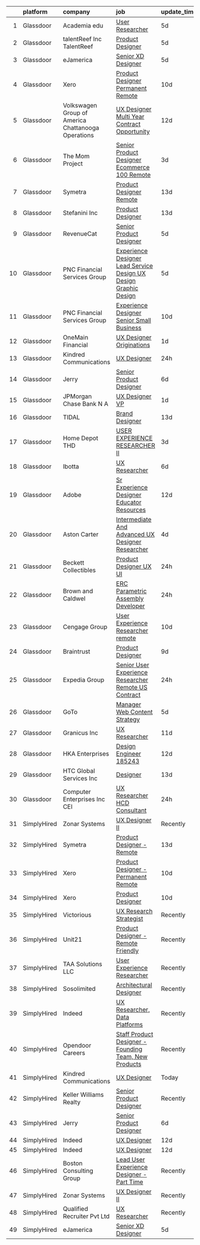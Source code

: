 

|    | platform    | company                                              | job                                                                                                                                                                                                                                                                                                                                                                                                                                                                                                                                                                                                                                                                                                                                                                                                                                                                                                                                                                                                                                                                                                                                                                                                                                                                                                                                                                                                                                                                                                                                                                                                                                                                                                                                                                                                                    | update_time   | location               |
|---:|:------------|:-----------------------------------------------------|:-----------------------------------------------------------------------------------------------------------------------------------------------------------------------------------------------------------------------------------------------------------------------------------------------------------------------------------------------------------------------------------------------------------------------------------------------------------------------------------------------------------------------------------------------------------------------------------------------------------------------------------------------------------------------------------------------------------------------------------------------------------------------------------------------------------------------------------------------------------------------------------------------------------------------------------------------------------------------------------------------------------------------------------------------------------------------------------------------------------------------------------------------------------------------------------------------------------------------------------------------------------------------------------------------------------------------------------------------------------------------------------------------------------------------------------------------------------------------------------------------------------------------------------------------------------------------------------------------------------------------------------------------------------------------------------------------------------------------------------------------------------------------------------------------------------------------|:--------------|:-----------------------|
|  1 | Glassdoor   | Academia edu                                         | [User Researcher](https://www.glassdoor.com/partner/jobListing.htm?pos=117&ao=1136043&s=58&guid=000001813ceb5aa8b5613f74e3caabdc&src=GD_JOB_AD&t=SR&vt=w&cs=1_681012f7&cb=1654584466739&jobListingId=1007910214555&jrtk=3-0-1g4uemmtni7lf801-1g4uemmu2r16n800-2cfd38210a17fdc2-)                                                                                                                                                                                                                                                                                                                                                                                                                                                                                                                                                                                                                                                                                                                                                                                                                                                                                                                                                                                                                                                                                                                                                                                                                                                                                                                                                                                                                                                                                                                                       | 5d            | San Francisco, CA      |
|  2 | Glassdoor   | talentReef  Inc    TalentReef                        | [Product Designer](https://www.glassdoor.com/partner/jobListing.htm?pos=129&ao=1136043&s=58&guid=000001813ceb5aa8b5613f74e3caabdc&src=GD_JOB_AD&t=SR&vt=w&ea=1&cs=1_400a7a49&cb=1654584466741&jobListingId=1007911043927&jrtk=3-0-1g4uemmtni7lf801-1g4uemmu2r16n800-6a5450d85d0c0818-)                                                                                                                                                                                                                                                                                                                                                                                                                                                                                                                                                                                                                                                                                                                                                                                                                                                                                                                                                                                                                                                                                                                                                                                                                                                                                                                                                                                                                                                                                                                                 | 5d            | Denver, CO             |
|  3 | Glassdoor   | eJamerica                                            | [Senior XD Designer](https://www.glassdoor.com/partner/jobListing.htm?pos=116&ao=1136043&s=58&guid=000001813ceb5aa8b5613f74e3caabdc&src=GD_JOB_AD&t=SR&vt=w&ea=1&cs=1_48a5f13e&cb=1654584466739&jobListingId=1007910259550&jrtk=3-0-1g4uemmtni7lf801-1g4uemmu2r16n800-4de8757ff4c289de-)                                                                                                                                                                                                                                                                                                                                                                                                                                                                                                                                                                                                                                                                                                                                                                                                                                                                                                                                                                                                                                                                                                                                                                                                                                                                                                                                                                                                                                                                                                                               | 5d            | Remote                 |
|  4 | Glassdoor   | Xero                                                 | [Product Designer   Permanent Remote](https://www.glassdoor.com/partner/jobListing.htm?pos=101&ao=1110586&s=58&guid=000001813ceb5aa8b5613f74e3caabdc&src=GD_JOB_AD&t=SR&vt=w&cs=1_eae13f91&cb=1654584466736&jobListingId=1007898486047&cpc=444700D72F2ECBCE&jrtk=3-0-1g4uemmtni7lf801-1g4uemmu2r16n800-f2f100f052777533--6NYlbfkN0COvs0giDBQSZxCgxtGlP9F2rqb7f8qKMvTQKRfo9Z2aBBfdNwhT-PCbca6Tg6UbeNWPOI8UpbUnCP0bRMoor8izCLFcPIohwnjXbM8R6zPXSmSXrDrJSKTfyGTndsF_jFwnqa3Swqi-kSvnrD7H-NEaOZ44T-NVfjfzab5GpcG1xbEPZQwt9F_69UQ6xmQOIAtCamxdLAnz7hyNqFxF3Rup0oR0aQvvjpY936sswxnrIEZabBSZlvqZOJPl7G_Ep5-iMaxUXuzlMUk9tZX_vuXzJghZpI7fVUiM_eAXXo4hZPdW3C-Kd1Nv0NB50hFqxb5Ab9KOAnL_7BdvCW3uRHf7TB0oexb5Tww0EjqKQDjcbWrv_LRH1nkYKtgssRfkeIp3vVEXAB8bnqqDgY4AM5Hdcq4XZ5or37xZrI-auKEXWjNhQam6X81uB96ccslxVyJCkh8_wdEqjWxBhTR70u4WQkfndZG3TvnavgIxamYE3KijE_yWmbjxiOVFAfBlVbeQ5XrzfS3DnpMLj76sTOQ86XklcpkwbaKh4_q-8UifilcMBoGndCOX3Mo7BLvafg%3D)                                                                                                                                                                                                                                                                                                                                                                                                                                                                                                                                                                                                                                                                                                                                                                                                                                                                                | 10d           | Remote                 |
|  5 | Glassdoor   | Volkswagen Group of America   Chattanooga Operations | [UX Designer  Multi Year Contract Opportunity ](https://www.glassdoor.com/partner/jobListing.htm?pos=114&ao=1136043&s=58&guid=000001813ceb5aa8b5613f74e3caabdc&src=GD_JOB_AD&t=SR&vt=w&cs=1_7c3e18c2&cb=1654584466738&jobListingId=1007893331255&jrtk=3-0-1g4uemmtni7lf801-1g4uemmu2r16n800-7fbc0297cae1dc83-)                                                                                                                                                                                                                                                                                                                                                                                                                                                                                                                                                                                                                                                                                                                                                                                                                                                                                                                                                                                                                                                                                                                                                                                                                                                                                                                                                                                                                                                                                                         | 12d           | Belmont, CA            |
|  6 | Glassdoor   | The Mom Project                                      | [Senior Product Designer  Ecommerce  100  Remote ](https://www.glassdoor.com/partner/jobListing.htm?pos=104&ao=1110586&s=58&guid=000001813ceb5aa8b5613f74e3caabdc&src=GD_JOB_AD&t=SR&vt=w&cs=1_3fd738ab&cb=1654584466737&jobListingId=1007916631797&cpc=5E31031E1AFF45A7&jrtk=3-0-1g4uemmtni7lf801-1g4uemmu2r16n800-5dc217c156d2c160--6NYlbfkN0BDp_epf89aHDQhKpPegNJQ_ldQpEFZQsM9OcONMGxWx6pU56EKHF58QjVdAUvn2gUtaHUX3eLkJUiJQbi6OaBCyzUet3Z3d50_CjC2tXwtJcpx5M_a7xHbrE0_NT1JBo_I04700zYR1GArHt4e4I2AyoeFWxNoCyUlXVVhu8DkOuV_rtohP-yk92_W_H3hudTYI0vg6pfVHzMt0j0cnC7E_8eTEf2iENWbOTQIj-WdCN8vsMbyTNIG9atpagNidWkgJc0Ng86N-jaNQ49fgRBhH7kCFwCXaOUftrkMpg6H3ePISLXOc2WjQhiZd0A5CUVlsvbTIgxQuusv37JdQGrsIrBnlF8sM9WF_Bs4YxkwmAo1ZfxovkyjjNIp9VHKtoR6HVa4lyrurNxCuP8-qM2fM342p40ZKgV1wqFYpIYhtkhwiXCKmIG7evp9Y34VVclD3Aq84n4YXHlM3VMDoJ6aT7yn2Qo_7lnYzyB17XGL5qmWiK9eTLBI9xUO2gKHt74DhcdiO8-GPpDJlA3_aWYAm8aZE-Q1s1Mbxy79Wyx0DhQfmurlRSUW3XeTMA7ojWhDSkg_25nESQ%3D%3D)                                                                                                                                                                                                                                                                                                                                                                                                                                                                                                                                                                                                                                                                                                                                                                                                                                                     | 3d            | Remote                 |
|  7 | Glassdoor   | Symetra                                              | [Product Designer   Remote](https://www.glassdoor.com/partner/jobListing.htm?pos=103&ao=1110586&s=58&guid=000001813ceb5aa8b5613f74e3caabdc&src=GD_JOB_AD&t=SR&vt=w&cs=1_e05c8dc9&cb=1654584466737&jobListingId=1007890104304&cpc=654405A9B1E0A9F5&jrtk=3-0-1g4uemmtni7lf801-1g4uemmu2r16n800-f8a1560b546af90e--6NYlbfkN0DxLmO7NH_YTtLbOIMvJFqJGEF88__vqD2fZF7JxivJ0azNiCTgnfJhqK52DTe9kl2sy2Dlv6DaoUwtD1lcr_VUFi9zcdkx3Vgtf6Scv7oJRIAsORZZM_Q14PVCLqqJPo9ZaklYuJ7u3dTNUxyS30Tn3zR7Og7ssC3dylhHyexP2hLxCvvwOD-GeB2D1P3HnSngfw0x78gjBS5Ztkd_kasOVMkM8yH5YLkPX99CD6GxDoD5jXC3FQemnQs4PbFhbCTcvmqdkiCEXYLoWF2wPhzJORdA1rQHzBhbcYWSUcC66KEQ_LgLAgoksst679iQqXDfVIf9rDnIRwUluewypjPIfuBWas1j_P28D9NYTitBguu1AYJKruK56zYR_kEP13mVo3Icu7hrSGbjSSa7qUoWhCVI1zx6T3MGNDLwOTRFjkpqFdbmQZ7x4E4c4YUtgfLghXy3g3ZPiesBJYzqlwY12YEZMdcVtZ2GBZ7_wPYYyeiRwxfaV3FFC2gvoaHgoYubq99xfXs94firz2q2Qrgos0rKCL3ykV48qZO9Di3MaZyazh0ySDUVoDPqaMkfVqg%3D)                                                                                                                                                                                                                                                                                                                                                                                                                                                                                                                                                                                                                                                                                                                                                                                                                                                                                          | 13d           | Bellevue, WA           |
|  8 | Glassdoor   | Stefanini  Inc                                       | [Product Designer](https://www.glassdoor.com/partner/jobListing.htm?pos=118&ao=1136043&s=58&guid=000001813ceb5aa8b5613f74e3caabdc&src=GD_JOB_AD&t=SR&vt=w&ea=1&cs=1_2d00d963&cb=1654584466740&jobListingId=1007890544709&jrtk=3-0-1g4uemmtni7lf801-1g4uemmu2r16n800-640649f03ce3bf6b-)                                                                                                                                                                                                                                                                                                                                                                                                                                                                                                                                                                                                                                                                                                                                                                                                                                                                                                                                                                                                                                                                                                                                                                                                                                                                                                                                                                                                                                                                                                                                 | 13d           | Dearborn, MI           |
|  9 | Glassdoor   | RevenueCat                                           | [Senior Product Designer](https://www.glassdoor.com/partner/jobListing.htm?pos=127&ao=1136043&s=58&guid=000001813ceb5aa8b5613f74e3caabdc&src=GD_JOB_AD&t=SR&vt=w&ea=1&cs=1_366e5814&cb=1654584466741&jobListingId=1007909502147&jrtk=3-0-1g4uemmtni7lf801-1g4uemmu2r16n800-0f1041f47da76945-)                                                                                                                                                                                                                                                                                                                                                                                                                                                                                                                                                                                                                                                                                                                                                                                                                                                                                                                                                                                                                                                                                                                                                                                                                                                                                                                                                                                                                                                                                                                          | 5d            | Austin, TX             |
| 10 | Glassdoor   | PNC Financial Services Group                         | [Experience Designer Lead  Service Design  UX Design  Graphic Design ](https://www.glassdoor.com/partner/jobListing.htm?pos=106&ao=1110586&s=58&guid=000001813ceb5aa8b5613f74e3caabdc&src=GD_JOB_AD&t=SR&vt=w&cs=1_6ee6bb45&cb=1654584466737&jobListingId=1007909811222&cpc=217C45A42544DB93&jrtk=3-0-1g4uemmtni7lf801-1g4uemmu2r16n800-f660ea2f247f7b44--6NYlbfkN0AMofH_6zXbiqn6xehDj89HQNfpf30LHk40Y3Yl5cZTpm-EXukPQNetNbgZyPcaSjlzxCjcqXpKjNzFi0IcXlGD241zTaxqoQYUoaBXR3HfkTEeYfcMe6mgGVv8b7Z7Z-e-b1tUQysCOVcpEj16Nz-3xJv0FT6HCsL90pBUWEmhNaxqdti5aetlnsmAPkdaRyHpe2frHw9V5RUaqgr5cTBcUBF2LJqo0ayz6E1CfUHq5nccjRRkkhasmM3jDiZXDR5I_Dgeb0S1FM9jf8AQ51uvb8rkjicO81OGjdTpOMZ6iJOsflkhXQ15IOLDvH-Dts4cvkdwb1hRMz4ZvBViTTfc7B0bM8mlW0oN5QMAOYwdwIdRrO7J-Jc61npXMeTLPQzLBlYw4isEvOp3Vjn-IiJBvXqkAdo50pCMaK8YE80uWPwuZOl5_mJiQct0NcdvyVpZIAZYHybU6DZxGZXRS3Y13_ZzM-Y8M9maWUkPw9LkvAUKns-rxTRJKmkMB_ONvBgLnj8aoF9Tj7ngivU33m8rDDySO6Autdei18PKh162Km1k1iNQ8wix1_2XgbydYhWkvmqr47T36ksmAOq5fzjpOH2DvxDEl6fLLGkusMKbXPFk8c86R4ZJQRLpJ6BLsJCAIyXD2IYuXatEqVuclHZ_9dQWk8R19FzgseNzzy1VtXBLOHCCH6bwVMl0oIHQHXCxw277-aPgdRRTAVVRwyodEeNGNNMFv3dSmhNjx58zUy23Jgz93_SY7m-wJFBu223DquegDrZjn6CzthJn7hJDk-zlZAy-UoxXrJNdlUwkXmLx0dE5IruyVu7y93weunvOvJuPhJKViWSZzrGWqXeoO_n7f9XPGZgca4FDysCz3U4z91r51tBE8rhA4CDAe4AkeTfImRYcvKtnlw1mP7oZUniCE6TPrvn05dhwBKQDVdv6H96KzTpdA69QjNOjLWn5mFFMU1VeiYB5NCCG6LjaCNZgCm25Erp3C-b4Vc99TWxatC9WmQ1hmdSkYMHRw1Bbr0ZFDYBdBJl8ZL7b3dBqeBc1V-lccIhKUnFJ5ZVDoXQ2ZHG1G9K9C6Q2o_AOiXCbe9CaQ8aVXz4uNx7ZDpYuhylwSfKBbqSVqDBmqnfu7f71ADJlLx3vGjOC-QKov39b2FpeBDULwk_offLmeTwtiSFD6T0u51uwbMgqV5CknUbJ8pfPrmrvLUML4I9rIiPVQX6vz4DuyH3LOK06Mt8xTN5i-H3WrEB0iHHW4YRRIOI-5EPJCiBUiBYBafgmPTML2NboUYr3Ya3H4IufyifINIee0aZufMaM4UtR1KJphvwuDKJ69rwiuqwOtlEmLlvEPp3TwTkFZDJKKBU0j3Xn9YZKXS_S8Tjbfz_JXv0QEA%3D%3D) | 5d            | Pittsburgh, PA         |
| 11 | Glassdoor   | PNC Financial Services Group                         | [Experience Designer Senior   Small Business](https://www.glassdoor.com/partner/jobListing.htm?pos=108&ao=1110586&s=58&guid=000001813ceb5aa8b5613f74e3caabdc&src=GD_JOB_AD&t=SR&vt=w&cs=1_55752410&cb=1654584466737&jobListingId=1007898489904&cpc=FD1C1DA32C38CFA7&jrtk=3-0-1g4uemmtni7lf801-1g4uemmu2r16n800-0b6e9458dc5771be--6NYlbfkN0AMofH_6zXbiqn6xehDj89HQNfpf30LHk40Y3Yl5cZTpm-EXukPQNetNbgZyPcaSjnnT3XfE06LtZds3mBsuQ-BTNu2dTGXYDVYwklpSOcmtZA9pi-Ri-NdPDW1bWs5hw4qZOZHt7WUaIbQA38tbSj9ppXgh1lBS-W2OGO5lC8TS7Z2STiij-XAlglPchD9WTklL7cRd_ktpU_HpQniq8DWWiECgCOD9J1Lkd5Oyn676uCSY6-q8QF7NCF4-XTSCTLxm1IttO8w68vBEDZQNLlR3P71isk23y8bC4Sgn8AuxQhCBGoqYbHTyM1TKio27ijMQIOY-3V7c1yrSFEi2ciwWWDQlCkPgwIYobE-FvrzjFZ3EzOpYTdlaIyiDcTYLetXm2GpnrSf7EoGIWYoUAr_Lq5B8Cloax5eziky3ByDg-DTNHzWMAaXDvf4yjQ98LtxfH8LrwDQTRC80y5P2QfgaCFl0X79hLNmjn9WLhINMi_0GIfa-OSlrDsWPTV44WSqFzkOZp74i0RRO9gr44xZrlwa2F9baldmxBUTuA4j993_ejxRoUDE6T832LWgOlFe1epYNOzYG0-kxWIKwmTzi-pe3yUWjQr-Xpi2MW8PivL_dnYGWokykjlLfrpmb4LAseKlT_Ku2aNhpoSZx3drGChEX4p8-NgbMJIlqZNb4FOuUV1gfiMMnTfuTipC2TnRmAv0Z1jAM8W99T3MKWXpjAacHOSe63i_77GzfasVOY6AZ6DUP78pGj0QNv0iYBEJcZI-pQJg9wKGfxw1GSkxZ58haBxgF7LnewqO7stNFhtSau2-dqUiCnufzKz4kEb6o4ymCOmFteVXb8Xp6V54-BjCg2rpDuhvYDEca131K7-7UTLMobDbH9AnP5_9ta5frScH8cJ8Y1Hfccw8LQQV0vYHewRoMV71jU6zf_wgh1bIE8kmGdw5e78Ktio-g2B-GnkZ_KiiZSznm0V1vIDdQNskrNIPRqkXwCmWNK-oOPoBk_VLhWzQgg5w2q_At-_ak0UqqY6zPz5nm1rXHGm41J62ZNCL70jFXrjg5LjlcxF6mOLSQs1bdlir2VLDK-AAdaUcWApt2q3qlHofddKKrBA3bUJvG-VFtzJ4cbdKoqsF_l5hrD81hfsIylIfOMzBPo8wosZc5lrWVcQpbYRQlRHMGCi5och3U62wvJcqnSQXZRbj_LYZCld6H2-4ppGYQwDDGOZ-dopUxUsgMFhOrJsSR5LZQWnG1nvGhLxKyCXBWwoSMS3-ifqP2gqDF8d5UxVuBG8OQ9qZauMFp5GcUYNKSa8NEHQ%3D)                                                                                                        | 10d           | Pittsburgh, PA         |
| 12 | Glassdoor   | OneMain Financial                                    | [UX Designer   Originations](https://www.glassdoor.com/partner/jobListing.htm?pos=105&ao=1110586&s=58&guid=000001813ceb5aa8b5613f74e3caabdc&src=GD_JOB_AD&t=SR&vt=w&cs=1_7e90fea5&cb=1654584466737&jobListingId=1007919305770&cpc=0FE1F5EA2BC84A01&jrtk=3-0-1g4uemmtni7lf801-1g4uemmu2r16n800-a56f1be95f01fe4b--6NYlbfkN0Bjlu5n-gv5HO0Uw8oUWkLCzq7-4ueCq4bqHo-b0jTNgEo79qTxKEF1eiLEZ0uE3qfwYVUTWQic-BxGPB6wXaPpN79fL3wtxYTiZ4Peh_eElzd_eTEUdkz_qTBq4HknMO2X-2rB9uIiZOg7-sEE90Pf4KDGfA2H9IACmFuDJ0VH3sIQYNoBZ2sb_wjAcyfTJ1VTgRQBhmVKCLvGu5gbKwTzFzGxKU4Ke2yrId19BzzSFjncagsTaoQ1UEP_Q5Hkga0Byo0RZzPbuPzWxoAeP5nLU8czX9JXX4DG_igtv7zNYpRrUn44b57-DY6K_tyTQ3Y57S75hv32L29L9sGcY9ZF_rwngUfbqXbKgqeDNtAWz6qIADbIcZ_9da5FCKm0dsW6TVSucJV4tAbNCrrH9dcpBfdQg79NnrkDZOy9URVX0LSYGDbl5H0VMKNdS16REhI%3D)                                                                                                                                                                                                                                                                                                                                                                                                                                                                                                                                                                                                                                                                                                                                                                                                                                                                                                                                                                                                                         | 1d            | Irving, TX             |
| 13 | Glassdoor   | Kindred Communications                               | [UX Designer](https://www.glassdoor.com/partner/jobListing.htm?pos=111&ao=1136043&s=58&guid=000001813ceb5aa8b5613f74e3caabdc&src=GD_JOB_AD&t=SR&vt=w&ea=1&cs=1_45be4fcc&cb=1654584466738&jobListingId=1007921846710&jrtk=3-0-1g4uemmtni7lf801-1g4uemmu2r16n800-f343ba97e14ae0b7-)                                                                                                                                                                                                                                                                                                                                                                                                                                                                                                                                                                                                                                                                                                                                                                                                                                                                                                                                                                                                                                                                                                                                                                                                                                                                                                                                                                                                                                                                                                                                      | 24h           | Remote                 |
| 14 | Glassdoor   | Jerry                                                | [Senior Product Designer](https://www.glassdoor.com/partner/jobListing.htm?pos=119&ao=1136043&s=58&guid=000001813ceb5aa8b5613f74e3caabdc&src=GD_JOB_AD&t=SR&vt=w&ea=1&cs=1_5fefb1e2&cb=1654584466740&jobListingId=1007907523365&jrtk=3-0-1g4uemmtni7lf801-1g4uemmu2r16n800-6bb72da35d691644-)                                                                                                                                                                                                                                                                                                                                                                                                                                                                                                                                                                                                                                                                                                                                                                                                                                                                                                                                                                                                                                                                                                                                                                                                                                                                                                                                                                                                                                                                                                                          | 6d            | Washington, DC         |
| 15 | Glassdoor   | JPMorgan Chase Bank  N A                             | [UX Designer  VP](https://www.glassdoor.com/partner/jobListing.htm?pos=120&ao=1136043&s=58&guid=000001813ceb5aa8b5613f74e3caabdc&src=GD_JOB_AD&t=SR&vt=w&cs=1_3a370bd2&cb=1654584466740&jobListingId=1007918221340&jrtk=3-0-1g4uemmtni7lf801-1g4uemmu2r16n800-aed3e3047e5b3045-)                                                                                                                                                                                                                                                                                                                                                                                                                                                                                                                                                                                                                                                                                                                                                                                                                                                                                                                                                                                                                                                                                                                                                                                                                                                                                                                                                                                                                                                                                                                                       | 1d            | Columbus, OH           |
| 16 | Glassdoor   | TIDAL                                                | [Brand Designer](https://www.glassdoor.com/partner/jobListing.htm?pos=110&ao=1136043&s=58&guid=000001813ceb5aa8b5613f74e3caabdc&src=GD_JOB_AD&t=SR&vt=w&cs=1_699f9757&cb=1654584466738&jobListingId=1007891097548&jrtk=3-0-1g4uemmtni7lf801-1g4uemmu2r16n800-d0b78174f30ae43e-)                                                                                                                                                                                                                                                                                                                                                                                                                                                                                                                                                                                                                                                                                                                                                                                                                                                                                                                                                                                                                                                                                                                                                                                                                                                                                                                                                                                                                                                                                                                                        | 13d           | New York, NY           |
| 17 | Glassdoor   | Home Depot   THD                                     | [USER EXPERIENCE RESEARCHER II](https://www.glassdoor.com/partner/jobListing.htm?pos=130&ao=1136043&s=58&guid=000001813ceb5aa8b5613f74e3caabdc&src=GD_JOB_AD&t=SR&vt=w&cs=1_1bb52d9b&cb=1654584466741&jobListingId=1007916312296&jrtk=3-0-1g4uemmtni7lf801-1g4uemmu2r16n800-4d4eeb5378b0fa9e-)                                                                                                                                                                                                                                                                                                                                                                                                                                                                                                                                                                                                                                                                                                                                                                                                                                                                                                                                                                                                                                                                                                                                                                                                                                                                                                                                                                                                                                                                                                                         | 3d            | Atlanta, GA            |
| 18 | Glassdoor   | Ibotta                                               | [UX Researcher](https://www.glassdoor.com/partner/jobListing.htm?pos=125&ao=1136043&s=58&guid=000001813ceb5aa8b5613f74e3caabdc&src=GD_JOB_AD&t=SR&vt=w&cs=1_83edea6b&cb=1654584466741&jobListingId=1007907421405&jrtk=3-0-1g4uemmtni7lf801-1g4uemmu2r16n800-fc63711103f7c8f9-)                                                                                                                                                                                                                                                                                                                                                                                                                                                                                                                                                                                                                                                                                                                                                                                                                                                                                                                                                                                                                                                                                                                                                                                                                                                                                                                                                                                                                                                                                                                                         | 6d            | Denver, CO             |
| 19 | Glassdoor   | Adobe                                                | [Sr Experience Designer  Educator Resources](https://www.glassdoor.com/partner/jobListing.htm?pos=115&ao=1136043&s=58&guid=000001813ceb5aa8b5613f74e3caabdc&src=GD_JOB_AD&t=SR&vt=w&cs=1_476c1f62&cb=1654584466739&jobListingId=1007893244933&jrtk=3-0-1g4uemmtni7lf801-1g4uemmu2r16n800-cd94bf536e4bf0d1-)                                                                                                                                                                                                                                                                                                                                                                                                                                                                                                                                                                                                                                                                                                                                                                                                                                                                                                                                                                                                                                                                                                                                                                                                                                                                                                                                                                                                                                                                                                            | 12d           | San Francisco, CA      |
| 20 | Glassdoor   | Aston Carter                                         | [Intermediate And Advanced UX Designer Researcher](https://www.glassdoor.com/partner/jobListing.htm?pos=109&ao=1110586&s=58&guid=000001813ceb5aa8b5613f74e3caabdc&src=GD_JOB_AD&t=SR&vt=w&ea=1&cs=1_27c14f31&cb=1654584466738&jobListingId=1007913636836&cpc=654405A9B1E0A9F5&jrtk=3-0-1g4uemmtni7lf801-1g4uemmu2r16n800-f29a793ba6cf72c4--6NYlbfkN0ChYVx_I3yfZ_JDY3EFoivtqvi_stwnZ_kRt8Dowt_l_d1ydueao4NEv8X4QANiVn-3m1rO4N4alfoxwDy2MhY3I9z-Vsv88wuFKxIGKs1DlQiavmN-PGJ5C8UsKFakmiPohvLrDkPlzRcNlNhX6c7BkALUB8VtiogBvJxluKKCQFnowJ3yhxm5fQ4X2a9DskNSZySa1X1rkZ91vfYq7E6Sj0FBaipZny0sPBY_Lz_4yX1GuFBhZeSpRsaYtvUIvJVzqYnrUMfjWGpBC260DXnpJ1aZULYS-TWVdEbtOpkNcgjKIJWaQrfX1f0uwj8MkGk8jVADvew4e8kUdcVlRsQinFDNHVkH8HF53rjAboxBHZO974IMnhDNiACFNffhcQeUE3PeXS6Ck3m4S_mNJZZulxaTiAljak0edai2crKORk3LQEGA-L7YXSzdgWZeG0Hh3U6La1eQc7E580WfWteFsMwxdVtLXDMlsQ84aw3DOLeQDCKcC7K_phWMmCrw4fmu2MbINefG3O8vYZvDmxccdlOW5OA0CiGrUYQ7hYmJ7lVXeQYtZ0hUImzY6owYvkiPj69mbVMWR7mgv4HXq1mY7EGZp3xbdl48SumdSOn6CjBLw18jJ5UCmHMV3TWXJ4oJJFvgJTINM7DpRSGe9rmKlI4i5uLhNyGVg7UkaddYYE_inJ0ylrPYJwG4jln0fWKfuVjbqgdUnaDeokYzuFqxrBx-9dJ70-aYoJvbUUPOBln_Ccw93FRYEjd4fpt_2azhhQh_GUI-XvpcZRYJlvkerB7t05pcETPGlr8SNg1oYtN0DueS6UTpKspnUGvzakJD9HPEZwgq0iapqU_-UQNyrODQTVbEexc7CUGLaQWmSPvl8_3rAoTg7xkKGig2ILlb0D8wPj1w4xa6tZLm-3Esb2xL_6ZMVv90V18Qnu5yl9V7uXhTixTEahHpV039DdbO150sZ__b4w%3D%3D)                                                                                                                                                                                                                                                                                                                                                                                                                                                | 4d            | Palo Alto, CA          |
| 21 | Glassdoor   | Beckett Collectibles                                 | [Product Designer  UX UI ](https://www.glassdoor.com/partner/jobListing.htm?pos=126&ao=1136043&s=58&guid=000001813ceb5aa8b5613f74e3caabdc&src=GD_JOB_AD&t=SR&vt=w&ea=1&cs=1_b708b1ec&cb=1654584466741&jobListingId=1007920548321&jrtk=3-0-1g4uemmtni7lf801-1g4uemmu2r16n800-7ce6155e380e491a-)                                                                                                                                                                                                                                                                                                                                                                                                                                                                                                                                                                                                                                                                                                                                                                                                                                                                                                                                                                                                                                                                                                                                                                                                                                                                                                                                                                                                                                                                                                                         | 24h           | Remote                 |
| 22 | Glassdoor   | Brown and Caldwel                                    | [ERC Parametric Assembly Developer](https://www.glassdoor.com/partner/jobListing.htm?pos=122&ao=1136043&s=58&guid=000001813ceb5aa8b5613f74e3caabdc&src=GD_JOB_AD&t=SR&vt=w&cs=1_32fbd2fe&cb=1654584466741&jobListingId=1007921354110&jrtk=3-0-1g4uemmtni7lf801-1g4uemmu2r16n800-d6c2a723b6f5da3d-)                                                                                                                                                                                                                                                                                                                                                                                                                                                                                                                                                                                                                                                                                                                                                                                                                                                                                                                                                                                                                                                                                                                                                                                                                                                                                                                                                                                                                                                                                                                     | 24h           | Lakewood, CO           |
| 23 | Glassdoor   | Cengage Group                                        | [User Experience Researcher  remote ](https://www.glassdoor.com/partner/jobListing.htm?pos=124&ao=1136043&s=58&guid=000001813ceb5aa8b5613f74e3caabdc&src=GD_JOB_AD&t=SR&vt=w&cs=1_bd808224&cb=1654584466741&jobListingId=1007899017363&jrtk=3-0-1g4uemmtni7lf801-1g4uemmu2r16n800-197842915890a400-)                                                                                                                                                                                                                                                                                                                                                                                                                                                                                                                                                                                                                                                                                                                                                                                                                                                                                                                                                                                                                                                                                                                                                                                                                                                                                                                                                                                                                                                                                                                   | 10d           | Massachusetts          |
| 24 | Glassdoor   | Braintrust                                           | [Product Designer](https://www.glassdoor.com/partner/jobListing.htm?pos=113&ao=1136043&s=58&guid=000001813ceb5aa8b5613f74e3caabdc&src=GD_JOB_AD&t=SR&vt=w&ea=1&cs=1_fa226588&cb=1654584466738&jobListingId=1007899902384&jrtk=3-0-1g4uemmtni7lf801-1g4uemmu2r16n800-ed1413bec79b9091-)                                                                                                                                                                                                                                                                                                                                                                                                                                                                                                                                                                                                                                                                                                                                                                                                                                                                                                                                                                                                                                                                                                                                                                                                                                                                                                                                                                                                                                                                                                                                 | 9d            | San Francisco, CA      |
| 25 | Glassdoor   | Expedia Group                                        | [Senior User Experience Researcher   Remote  US   Contract ](https://www.glassdoor.com/partner/jobListing.htm?pos=112&ao=1136043&s=58&guid=000001813ceb5aa8b5613f74e3caabdc&src=GD_JOB_AD&t=SR&vt=w&ea=1&cs=1_f75299f0&cb=1654584466738&jobListingId=1007921506891&jrtk=3-0-1g4uemmtni7lf801-1g4uemmu2r16n800-0afa602929549c66-)                                                                                                                                                                                                                                                                                                                                                                                                                                                                                                                                                                                                                                                                                                                                                                                                                                                                                                                                                                                                                                                                                                                                                                                                                                                                                                                                                                                                                                                                                       | 24h           | Seattle, WA            |
| 26 | Glassdoor   | GoTo                                                 | [Manager  Web Content Strategy](https://www.glassdoor.com/partner/jobListing.htm?pos=123&ao=1136043&s=58&guid=000001813ceb5aa8b5613f74e3caabdc&src=GD_JOB_AD&t=SR&vt=w&cs=1_c455e7ac&cb=1654584466741&jobListingId=1007910497836&jrtk=3-0-1g4uemmtni7lf801-1g4uemmu2r16n800-78ccaa84cafbe570-)                                                                                                                                                                                                                                                                                                                                                                                                                                                                                                                                                                                                                                                                                                                                                                                                                                                                                                                                                                                                                                                                                                                                                                                                                                                                                                                                                                                                                                                                                                                         | 5d            | Remote                 |
| 27 | Glassdoor   | Granicus Inc                                         | [UX Researcher](https://www.glassdoor.com/partner/jobListing.htm?pos=128&ao=1136043&s=58&guid=000001813ceb5aa8b5613f74e3caabdc&src=GD_JOB_AD&t=SR&vt=w&cs=1_38b2891b&cb=1654584466741&jobListingId=1007895684362&jrtk=3-0-1g4uemmtni7lf801-1g4uemmu2r16n800-73036ea470c15b20-)                                                                                                                                                                                                                                                                                                                                                                                                                                                                                                                                                                                                                                                                                                                                                                                                                                                                                                                                                                                                                                                                                                                                                                                                                                                                                                                                                                                                                                                                                                                                         | 11d           | Remote                 |
| 28 | Glassdoor   | HKA Enterprises                                      | [Design Engineer 185243](https://www.glassdoor.com/partner/jobListing.htm?pos=102&ao=1110586&s=58&guid=000001813ceb5aa8b5613f74e3caabdc&src=GD_JOB_AD&t=SR&vt=w&ea=1&cs=1_67bc4165&cb=1654584466737&jobListingId=1007892467930&cpc=883DC43018083D9A&jrtk=3-0-1g4uemmtni7lf801-1g4uemmu2r16n800-fe97b052e17de859--6NYlbfkN0D2Zbx9XuZiwQ79GU-6D-_G_OF5jUrh-BR5XA-QHW_xVFUt0QWVNGr_bA4MiO56m0Mzqr1cb3QAfitC3gh3pb00V-oR0yY35E0N180RjrFVizEgrAA2HwlSVy1Bpo-bJ2nBWYMzGJ4-gWRxXRvNY7CWJOngnYx-4hHwSKDfB8ayHJe8IzYg9mKoOxaHJxuvU4RWSudgn8A8Ain0qxHxK9BxBaGOncmGuehzJDhy2ZNQ4gJ_4V4_paDccn6xv2E7lPoGT0S8z3VfL0GtfG3A3E7J9cyNrLtD8awFI3mDaXvSxMsrxywqqXFg89EsCQUIx0NnKU93xmhFqWL-rQWKxDd7WG88nbxPy_tRq8xW7R_VyERmJU3nCK9e7K9P6ak0sH2g2fisantohjpDVEiE1xQytTkhT5M5gOtoo73ez2T8TxkKRyMc9VFVNrHxqZGRO8Pz0Gp36a8pCL6lcTlonE2wWBZGYsowGrRkaE7pR0dF8BSyRKWo_vGEDmlEUe0Gd5Q8jjxqNNYdqi5UZt7Bk9vQ)                                                                                                                                                                                                                                                                                                                                                                                                                                                                                                                                                                                                                                                                                                                                                                                                                                                                                                                                      | 12d           | Windsor Locks, CT      |
| 29 | Glassdoor   | HTC Global Services  Inc                             | [Designer](https://www.glassdoor.com/partner/jobListing.htm?pos=121&ao=1136043&s=58&guid=000001813ceb5aa8b5613f74e3caabdc&src=GD_JOB_AD&t=SR&vt=w&cs=1_3ea911e4&cb=1654584466740&jobListingId=1007890179229&jrtk=3-0-1g4uemmtni7lf801-1g4uemmu2r16n800-a3495020387db68d-)                                                                                                                                                                                                                                                                                                                                                                                                                                                                                                                                                                                                                                                                                                                                                                                                                                                                                                                                                                                                                                                                                                                                                                                                                                                                                                                                                                                                                                                                                                                                              | 13d           | Dearborn, MI           |
| 30 | Glassdoor   | Computer Enterprises  Inc   CEI                      | [UX Researcher HCD Consultant](https://www.glassdoor.com/partner/jobListing.htm?pos=107&ao=1110586&s=58&guid=000001813ceb5aa8b5613f74e3caabdc&src=GD_JOB_AD&t=SR&vt=w&ea=1&cs=1_04f9eda8&cb=1654584466738&jobListingId=1007920926725&cpc=9C2286EA3771AAF6&jrtk=3-0-1g4uemmtni7lf801-1g4uemmu2r16n800-4c9f2fc5cfa6434a--6NYlbfkN0AVVnl_N3xmP3MApcGA3sr6MLnz8P423WWILI1WvbjE8Ry71v-lom9NKs8rBQiPPScQq2Jd159S6tgXSHtiWz03a2cKPIldu_s6wKc25YgOs7p4qervFx_mNRZlvbTb4PUOQyjzFtDQfV6ld4ry7RSOWqgUMPkjMEq1w7t0ke-vfywQBjumoHOseBCQ58pLZ2QD6NWKiFqJSE5WFkRbpWIJYlM1p-2mMkfZA8PYvg6xxCocxkw2gtruPbNynHCFLu-boMPG67PLe1tvzLGUs3gCUslc9MgWjFDFZ7Nj69rxZl9KuHyUL9W-j2BYSm8xjch76Wv4W_7h5TDTLYg2wFacdIT343oEOrCaMIhxTAPvUS4hsKIJgwPQFqokbvQ99YC7JxJ4alKCjGr_s_QCWjroEi63p8CdTku-jPFHMFULFaigSvathNEDw2gxcdngZd3vhDRgKm8XuZNh2r0m8Hz7OkX7bFVlgd4dGDShfc7lIWy-R5B97urZZOvau4oWnhv5XEwbl7GeLA%3D%3D)                                                                                                                                                                                                                                                                                                                                                                                                                                                                                                                                                                                                                                                                                                                                                                                                                                                                                                                                    | 24h           | Remote                 |
| 31 | SimplyHired | Zonar Systems                                        | [UX Designer II](https://www.simplyhired.com/job/T_6SbNfXD9l6PlLnkufxctSL3x4SLD_O-sO-t-_MyxCOgDqMHz4JiA?q=generative+designer)                                                                                                                                                                                                                                                                                                                                                                                                                                                                                                                                                                                                                                                                                                                                                                                                                                                                                                                                                                                                                                                                                                                                                                                                                                                                                                                                                                                                                                                                                                                                                                                                                                                                                         | Recently      | Remote                 |
| 32 | SimplyHired | Symetra                                              | [Product Designer - Remote](https://www.simplyhired.com/job/hSkWjaWMYgFhCFQx-vz3tfIowyPuP4lujgWiB5HyDVHP--PC0XA9tQ?q=generative+designer)                                                                                                                                                                                                                                                                                                                                                                                                                                                                                                                                                                                                                                                                                                                                                                                                                                                                                                                                                                                                                                                                                                                                                                                                                                                                                                                                                                                                                                                                                                                                                                                                                                                                              | 13d           | Bellevue, WA           |
| 33 | SimplyHired | Xero                                                 | [Product Designer - Permanent Remote](https://www.simplyhired.com/job/K1mMEySX_5En41yC8hmkSVPppCHOvbNbjXzAaQ-BtdZcHUJ3z1V--Q?q=generative+designer)                                                                                                                                                                                                                                                                                                                                                                                                                                                                                                                                                                                                                                                                                                                                                                                                                                                                                                                                                                                                                                                                                                                                                                                                                                                                                                                                                                                                                                                                                                                                                                                                                                                                    | 10d           | Remote                 |
| 34 | SimplyHired | Xero                                                 | [Product Designer](https://www.simplyhired.com/job/JZHhONnCJ-faHo-GeUgGdSwrHuGwhnYt9sd0NRKOI1M15yLpQamHwA?q=generative+designer)                                                                                                                                                                                                                                                                                                                                                                                                                                                                                                                                                                                                                                                                                                                                                                                                                                                                                                                                                                                                                                                                                                                                                                                                                                                                                                                                                                                                                                                                                                                                                                                                                                                                                       | 10d           | New York, NY           |
| 35 | SimplyHired | Victorious                                           | [UX Research Strategist](https://www.simplyhired.com/job/wM1mSVIuxP0arBEEKEw8upAoF8Xe5Acczq07ovKTO2SmSKpOzI99eA?q=generative+designer)                                                                                                                                                                                                                                                                                                                                                                                                                                                                                                                                                                                                                                                                                                                                                                                                                                                                                                                                                                                                                                                                                                                                                                                                                                                                                                                                                                                                                                                                                                                                                                                                                                                                                 | Recently      | San Francisco, CA      |
| 36 | SimplyHired | Unit21                                               | [Product Designer - Remote Friendly](https://www.simplyhired.com/job/2r8bJqzTvMNZBKIGTK4yjPXXwG4dKeGkFISHy-5decpnxkg2aS-eJQ?q=generative+designer)                                                                                                                                                                                                                                                                                                                                                                                                                                                                                                                                                                                                                                                                                                                                                                                                                                                                                                                                                                                                                                                                                                                                                                                                                                                                                                                                                                                                                                                                                                                                                                                                                                                                     | Recently      | San Francisco, CA      |
| 37 | SimplyHired | TAA Solutions LLC                                    | [User Experience Researcher](https://www.simplyhired.com/job/wjoRPGlrDeWkwlRaEqq_Gym5MqB4Ek7dmQOcEA4GA9mm5VlldUhxnQ?q=generative+designer)                                                                                                                                                                                                                                                                                                                                                                                                                                                                                                                                                                                                                                                                                                                                                                                                                                                                                                                                                                                                                                                                                                                                                                                                                                                                                                                                                                                                                                                                                                                                                                                                                                                                             | Recently      | Remote                 |
| 38 | SimplyHired | Sosolimited                                          | [Architectural Designer](https://www.simplyhired.com/job/1wnZZjS_T2B-Khb33FLg8m5W26VpFJO-O7M0joPbDLzOi2-l3WqCTg?q=generative+designer)                                                                                                                                                                                                                                                                                                                                                                                                                                                                                                                                                                                                                                                                                                                                                                                                                                                                                                                                                                                                                                                                                                                                                                                                                                                                                                                                                                                                                                                                                                                                                                                                                                                                                 | Recently      | Boston, MA             |
| 39 | SimplyHired | Indeed                                               | [UX Researcher, Data Platforms](https://www.simplyhired.com/job/vZrKhRTa1fLSqH8NtpF0nOiR9e7iQP_kdKz8VQNJBn-ovnpx6QRPWQ?q=generative+designer)                                                                                                                                                                                                                                                                                                                                                                                                                                                                                                                                                                                                                                                                                                                                                                                                                                                                                                                                                                                                                                                                                                                                                                                                                                                                                                                                                                                                                                                                                                                                                                                                                                                                          | Recently      | Austin, TX             |
| 40 | SimplyHired | Opendoor Careers                                     | [Staff Product Designer - Founding Team, New Products](https://www.simplyhired.com/job/GM4a7qfF9NZ3BAsmSFI0_6u6xchagC5r1AfTGI7YcfjMgsLhxR8wnw?q=generative+designer)                                                                                                                                                                                                                                                                                                                                                                                                                                                                                                                                                                                                                                                                                                                                                                                                                                                                                                                                                                                                                                                                                                                                                                                                                                                                                                                                                                                                                                                                                                                                                                                                                                                   | Recently      | United States          |
| 41 | SimplyHired | Kindred Communications                               | [UX Designer](https://www.simplyhired.com/job/E2ajmNRHO47_LZZH7tXFfLWhMX7TPvZewuex6lwiPOMfG6FuNf7AYw?q=generative+designer)                                                                                                                                                                                                                                                                                                                                                                                                                                                                                                                                                                                                                                                                                                                                                                                                                                                                                                                                                                                                                                                                                                                                                                                                                                                                                                                                                                                                                                                                                                                                                                                                                                                                                            | Today         | Remote                 |
| 42 | SimplyHired | Keller Williams Realty                               | [Senior Product Designer](https://www.simplyhired.com/job/j0nyWMRNxtcQstMHVo3bfqDjeJws-b_GqlnSDyYB7lIYlZcptTnnBQ?q=generative+designer)                                                                                                                                                                                                                                                                                                                                                                                                                                                                                                                                                                                                                                                                                                                                                                                                                                                                                                                                                                                                                                                                                                                                                                                                                                                                                                                                                                                                                                                                                                                                                                                                                                                                                | Recently      | Remote                 |
| 43 | SimplyHired | Jerry                                                | [Senior Product Designer](https://www.simplyhired.com/job/Xysoihvb5l6V8-2MEJrWmQxDFEZsTg3n0UakvxQLPodM2FGe7EAMsw?q=generative+designer)                                                                                                                                                                                                                                                                                                                                                                                                                                                                                                                                                                                                                                                                                                                                                                                                                                                                                                                                                                                                                                                                                                                                                                                                                                                                                                                                                                                                                                                                                                                                                                                                                                                                                | 6d            | Illinois +11 locations |
| 44 | SimplyHired | Indeed                                               | [UX Designer](https://www.simplyhired.com/job/7GiZIE7D3Vdy_WwQaWJKRxT3iPyT6Rqzli4Zo5eTP3IEz4tsOt1bKA?q=generative+designer)                                                                                                                                                                                                                                                                                                                                                                                                                                                                                                                                                                                                                                                                                                                                                                                                                                                                                                                                                                                                                                                                                                                                                                                                                                                                                                                                                                                                                                                                                                                                                                                                                                                                                            | 12d           | United States          |
| 45 | SimplyHired | Indeed                                               | [UX Designer](https://www.simplyhired.com/job/7GiZIE7D3Vdy_WwQaWJKRxT3iPyT6Rqzli4Zo5eTP3IEz4tsOt1bKA?q=generative+designer)                                                                                                                                                                                                                                                                                                                                                                                                                                                                                                                                                                                                                                                                                                                                                                                                                                                                                                                                                                                                                                                                                                                                                                                                                                                                                                                                                                                                                                                                                                                                                                                                                                                                                            | 12d           | United States          |
| 46 | SimplyHired | Boston Consulting Group                              | [Lead User Experience Designer - Part Time](https://www.simplyhired.com/job/gYjUeld-lwSGizzANfpAXPMQqi2bVP1O38mRkZ0wSHIf9-ROYcUZ2g?q=generative+designer)                                                                                                                                                                                                                                                                                                                                                                                                                                                                                                                                                                                                                                                                                                                                                                                                                                                                                                                                                                                                                                                                                                                                                                                                                                                                                                                                                                                                                                                                                                                                                                                                                                                              | Recently      | Atlanta, GA            |
| 47 | SimplyHired | Zonar Systems                                        | [UX Designer II](https://www.simplyhired.com/job/T_6SbNfXD9l6PlLnkufxctSL3x4SLD_O-sO-t-_MyxCOgDqMHz4JiA?q=generative+designer)                                                                                                                                                                                                                                                                                                                                                                                                                                                                                                                                                                                                                                                                                                                                                                                                                                                                                                                                                                                                                                                                                                                                                                                                                                                                                                                                                                                                                                                                                                                                                                                                                                                                                         | Recently      | Remote                 |
| 48 | SimplyHired | Qualified Recruiter Pvt Ltd                          | [UX Researcher](https://www.simplyhired.com/job/gQy3HBKte0Ajjybh6-6Z_YIyx1iaGlXpqCNynOhBtq5MRu4ZC07ktQ?q=generative+designer)                                                                                                                                                                                                                                                                                                                                                                                                                                                                                                                                                                                                                                                                                                                                                                                                                                                                                                                                                                                                                                                                                                                                                                                                                                                                                                                                                                                                                                                                                                                                                                                                                                                                                          | Recently      | Chicago, IL            |
| 49 | SimplyHired | eJamerica                                            | [Senior XD Designer](https://www.simplyhired.com/job/hIqlunpyNVWxVgS80F5wo0IZ4oh53TC6XBayWvl3jePAH0cQHkedOw?q=generative+designer)                                                                                                                                                                                                                                                                                                                                                                                                                                                                                                                                                                                                                                                                                                                                                                                                                                                                                                                                                                                                                                                                                                                                                                                                                                                                                                                                                                                                                                                                                                                                                                                                                                                                                     | 5d            | Remote                 |